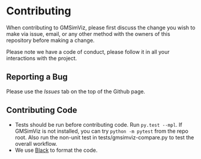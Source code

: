 # Contributing

When contributing to GMSimViz, please first discuss the change you wish to make via issue,
email, or any other method with the owners of this repository before making a change.

Please note we have a code of conduct, please follow it in all your interactions with the project.


## Reporting a Bug

Please use the *Issues* tab on the top of the Github page.

## Contributing Code

* Tests should be run before contributing code. Run `py.test --mpl`. If GMSimViz is not installed, you can try `python -m pytest` from the repo root. Also run the non-unit test in tests/gmsimviz-compare.py to test the overall workflow.
* We use [Black](https://github.com/ambv/black) to format the code.
